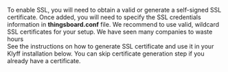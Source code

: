 To enable SSL, you will need to obtain a valid or generate a self-signed SSL certificate.
Once added, you will need to specify the SSL credentials information in **thingsboard.conf** file.
We recommend to use valid, wildcard SSL certificates for your setup. 
We have seen many companies to waste hours    
See the instructions on how to generate SSL certificate and use it in your Klyff installation below.
You can skip certificate generation step if you already have a certificate.